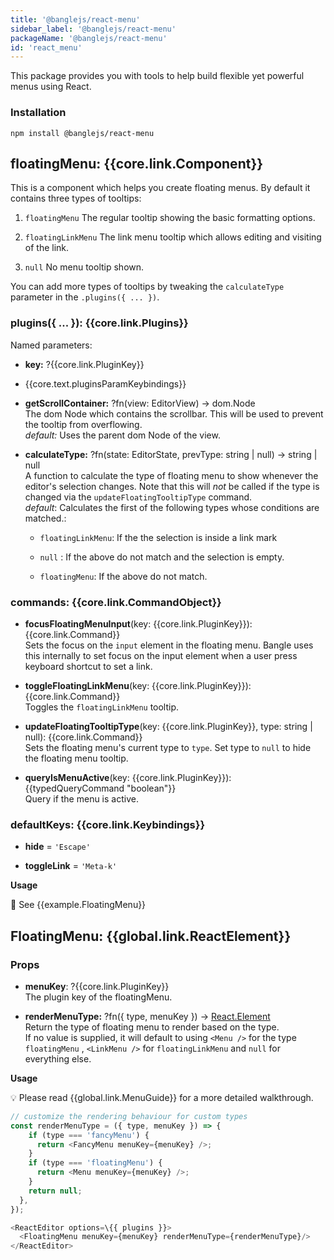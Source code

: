 ```yaml
---
title: '@banglejs/react-menu'
sidebar_label: '@banglejs/react-menu'
packageName: '@banglejs/react-menu'
id: 'react_menu'
---
```


This package provides you with tools to help build flexible yet powerful menus using React.

### Installation

```
npm install @banglejs/react-menu
```

## floatingMenu: {{core.link.Component}}

This is a component which helps you create floating menus. By default it contains three types of tooltips:

1. `floatingMenu` The regular tooltip showing the basic formatting options.

2. `floatingLinkMenu` The link menu tooltip which allows editing and visiting of the link.

3. `null` No menu tooltip shown.

You can add more types of tooltips by tweaking the `calculateType` parameter in the `.plugins({ ... })`.

### plugins({ ... }): {{core.link.Plugins}}

Named parameters:

- **key:** ?{{core.link.PluginKey}}

- {{core.text.pluginsParamKeybindings}}

- **getScrollContainer:** ?fn(view: EditorView) -> dom.Node\
  The dom Node which contains the scrollbar. This will be used to prevent the tooltip from overflowing.\
  _default:_ Uses the parent dom Node of the view.

- **calculateType:** ?fn(state: EditorState, prevType: string | null) -> string | null\
  A function to calculate the type of floating menu to show whenever the editor's selection changes. Note that this will _not_ be called if the type is changed via the `updateFloatingTooltipType` command. \
  _default_: Calculates the first of the following types whose conditions are matched.:

  - `floatingLinkMenu`: If the the selection is inside a link mark

  - `null` : If the above do not match and the selection is empty.

  - `floatingMenu`: If the above do not match.

### commands: {{core.link.CommandObject}}

- **focusFloatingMenuInput**(key: {{core.link.PluginKey}}): {{core.link.Command}}\
  Sets the focus on the `input` element in the floating menu. Bangle uses this internally to set focus on the input element when a user press keyboard shortcut to set a link.

- **toggleFloatingLinkMenu**(key: {{core.link.PluginKey}}): {{core.link.Command}}\
  Toggles the `floatingLinkMenu` tooltip.

- **updateFloatingTooltipType**(key: {{core.link.PluginKey}}, type: string | null): {{core.link.Command}}\
  Sets the floating menu's current type to `type`. Set type to `null` to hide the floating menu tooltip.

- **queryIsMenuActive**(key: {{core.link.PluginKey}}): {{typedQueryCommand "boolean"}}\
  Query if the menu is active.

### defaultKeys: {{core.link.Keybindings}}

- **hide** = `'Escape'`

- **toggleLink** = `'Meta-k'`

**Usage**

:book: See {{example.FloatingMenu}}

## FloatingMenu: {{global.link.ReactElement}}

### Props

- **menuKey**: ?{{core.link.PluginKey}} \
  The plugin key of the floatingMenu.

- **renderMenuType:** ?fn({ type, menuKey }) -> [React.Element](https://reactjs.org/docs/react-api.html#reactcomponent)\
  Return the type of floating menu to render based on the type.\
  If no value is supplied, it will default to using `<Menu />` for the type `floatingMenu` , `<LinkMenu />` for `floatingLinkMenu` and `null` for everything else.

**Usage**

:bulb: Please read {{global.link.MenuGuide}} for a more detailed walkthrough.

```js
// customize the rendering behaviour for custom types
const renderMenuType = ({ type, menuKey }) => {
    if (type === 'fancyMenu') {
      return <FancyMenu menuKey={menuKey} />;
    }
    if (type === 'floatingMenu') {
      return <Menu menuKey={menuKey} />;
    }
    return null;
  },
});

<ReactEditor options=\{{ plugins }}>
  <FloatingMenu menuKey={menuKey} renderMenuType={renderMenuType}/>
</ReactEditor>
```
